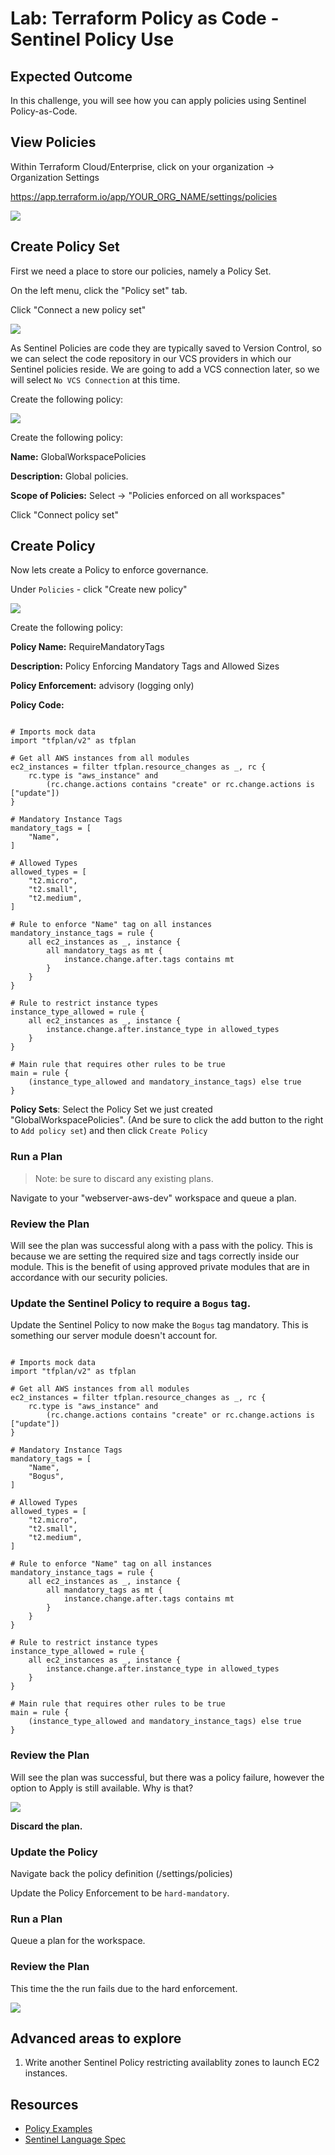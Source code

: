 # Lab: Terraform Policy as Code - Sentinel Policy Use

## Expected Outcome

In this challenge, you will see how you can apply policies using Sentinel Policy-as-Code.

## View Policies

Within Terraform Cloud/Enterprise, click on your organization -> Organization Settings

<https://app.terraform.io/app/YOUR_ORG_NAME/settings/policies>

![](img/sentinel-policy-add.png)

## Create Policy Set

First we need a place to store our policies, namely a Policy Set.

On the left menu, click the "Policy set" tab.

Click "Connect a new policy set"

![](img/sentinel-policyset-add-new.png)

As Sentinel Policies are code they are typically saved to Version Control, so we can select the code repository in our VCS providers in which our Sentinel policies reside.  We are going to add a VCS connection later, so we will select `No VCS Connection` at this time. 

Create the following policy:

![](img/sentinel-policyset-add-new-form.png)

Create the following policy:

__Name:__ GlobalWorkspacePolicies

__Description:__ Global policies.

__Scope of Policies:__ Select -> "Policies enforced on all workspaces"

Click "Connect policy set"

## Create Policy

Now lets create a Policy to enforce governance.

Under `Policies` - click "Create new policy"

![](img/sentinel-policy-add-new.png)

Create the following policy:

__Policy Name:__ RequireMandatoryTags

__Description:__ Policy Enforcing Mandatory Tags and Allowed Sizes

__Policy Enforcement:__ advisory (logging only)

__Policy Code:__

```hcl
   
# Imports mock data
import "tfplan/v2" as tfplan

# Get all AWS instances from all modules
ec2_instances = filter tfplan.resource_changes as _, rc {
    rc.type is "aws_instance" and
        (rc.change.actions contains "create" or rc.change.actions is ["update"])
}

# Mandatory Instance Tags
mandatory_tags = [
    "Name",
]

# Allowed Types
allowed_types = [
    "t2.micro",
    "t2.small",
    "t2.medium",
]

# Rule to enforce "Name" tag on all instances
mandatory_instance_tags = rule {
    all ec2_instances as _, instance {
        all mandatory_tags as mt {
            instance.change.after.tags contains mt
        }
    }
}

# Rule to restrict instance types
instance_type_allowed = rule {
    all ec2_instances as _, instance {
        instance.change.after.instance_type in allowed_types
    }
}

# Main rule that requires other rules to be true
main = rule {
    (instance_type_allowed and mandatory_instance_tags) else true
}
```

__Policy Sets__: Select the Policy Set we just created "GlobalWorkspacePolicies". (And be sure to click the add button to the right to `Add policy set`) and then click `Create Policy`

### Run a Plan

> Note: be sure to discard any existing plans.

Navigate to your "webserver-aws-dev" workspace and queue a plan.

### Review the Plan

Will see the plan was successful along with a pass with the policy.  This is because we are setting the required size and tags correctly inside our module.  This is the benefit of using approved private modules that are in accordance with our security policies.

### Update the Sentinel Policy to require a `Bogus` tag.

Update the Sentinel Policy to now make the `Bogus` tag mandatory.  This is something our server module doesn't account for.

```hcl
   
# Imports mock data
import "tfplan/v2" as tfplan

# Get all AWS instances from all modules
ec2_instances = filter tfplan.resource_changes as _, rc {
    rc.type is "aws_instance" and
        (rc.change.actions contains "create" or rc.change.actions is ["update"])
}

# Mandatory Instance Tags
mandatory_tags = [
    "Name",
    "Bogus",
]

# Allowed Types
allowed_types = [
    "t2.micro",
    "t2.small",
    "t2.medium",
]

# Rule to enforce "Name" tag on all instances
mandatory_instance_tags = rule {
    all ec2_instances as _, instance {
        all mandatory_tags as mt {
            instance.change.after.tags contains mt
        }
    }
}

# Rule to restrict instance types
instance_type_allowed = rule {
    all ec2_instances as _, instance {
        instance.change.after.instance_type in allowed_types
    }
}

# Main rule that requires other rules to be true
main = rule {
    (instance_type_allowed and mandatory_instance_tags) else true
}
```

### Review the Plan

Will see the plan was successful, but there was a policy failure, however the option to Apply is still available. Why is that?

![](img/sentinel-advisory.png)

**Discard the plan.**

### Update the Policy

Navigate back the policy definition (/settings/policies)

Update the Policy Enforcement to be `hard-mandatory`.

### Run a Plan

Queue a plan for the workspace.

### Review the Plan

This time the the run fails due to the hard enforcement.

![](img/tfe-policy-fail.png)

## Advanced areas to explore

1. Write another Sentinel Policy restricting availablity zones to launch EC2 instances.

## Resources

- [Policy Examples](https://github.com/hashicorp/terraform-guides/tree/master/governance/second-generation)
- [Sentinel Language Spec](https://docs.hashicorp.com/sentinel/language/spec)
